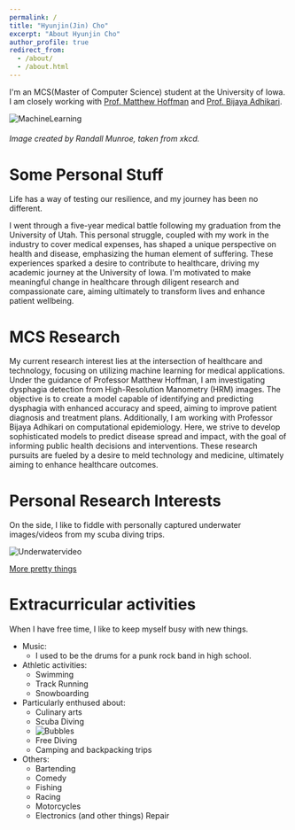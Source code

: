 ```yaml
---
permalink: /
title: "Hyunjin(Jin) Cho"
excerpt: "About Hyunjin Cho"
author_profile: true
redirect_from: 
  - /about/
  - /about.html
---
```


I'm an MCS(Master of Computer Science) student at the University of Iowa. I am closely working with [Prof. Matthew Hoffman](https://uihc.org/providers/matthew-hoffman) and [Prof. Bijaya Adhikari](https://cs.uiowa.edu/people/bijaya-adhikari).

![MachineLearning](http://UIowaJinCho.github.io/images/ml.jpg)

###### Image created by Randall Munroe, taken from xkcd.


Some Personal Stuff
======
Life has a way of testing our resilience, and my journey has been no different. 

I went through a five-year medical battle following my graduation from the University of Utah. This personal struggle, coupled with my work in the industry to cover medical expenses, has shaped a unique perspective on health and disease, emphasizing the human element of suffering. These experiences sparked a desire to contribute to healthcare, driving my academic journey at the University of Iowa. I'm motivated to make meaningful change in healthcare through diligent research and compassionate care, aiming ultimately to transform lives and enhance patient wellbeing.


MCS Research
======
My current research interest lies at the intersection of healthcare and technology, focusing on utilizing machine learning for medical applications. Under the guidance of Professor Matthew Hoffman, I am investigating dysphagia detection from High-Resolution Manometry (HRM) images. The objective is to create a model capable of identifying and predicting dysphagia with enhanced accuracy and speed, aiming to improve patient diagnosis and treatment plans. Additionally, I am working with Professor Bijaya Adhikari on computational epidemiology. Here, we strive to develop sophisticated models to predict disease spread and impact, with the goal of informing public health decisions and interventions. These research pursuits are fueled by a desire to meld technology and medicine, ultimately aiming to enhance healthcare outcomes.

Personal Research Interests
======
On the side, I like to fiddle with personally captured underwater images/videos from my scuba diving trips.

<!-- ![Underwatervideo](http://UIowaJinCho.github.io/files/videos/Underwater.mp4) -->
![Underwatervideo](http://UIowaJinCho.github.io/images/underwater.gif)


[More pretty things](https://www.linkedin.com/posts/ipdiss_gopro-diveroid-underwatercamera-activity-6912387474770075648-sKWI?utm_source=share&utm_medium=member_desktop)


Extracurricular activities
======
When I have free time, I like to keep myself busy with new things.

* Music:
  * I used to be the drums for a punk rock band in high school.
* Athletic activities:
  * Swimming 
  * Track Running 
  * Snowboarding
* Particularly enthused about:
  * Culinary arts
  * Scuba Diving
  * ![Bubbles](http://UIowaJinCho.github.io/images/bubbles.gif)
  * Free Diving
  * Camping and backpacking trips
* Others:
  * Bartending
  * Comedy
  * Fishing
  * Racing
  * Motorcycles
  * Electronics (and other things) Repair
